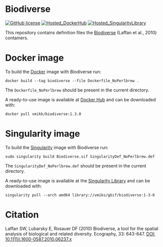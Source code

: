 # Biodiverse

[![GitHub license](https://img.shields.io/github/license/vmikk/biodiverse-docker)](https://github.com/vmikk/biodiverse-docker/blob/main/LICENSE)
[![Hosted_DockerHub](https://img.shields.io/badge/Hosted-DockerHub-blue)](https://hub.docker.com/r/vmikk/biodiverse)
[![Hosted_SingularityLibrary](https://img.shields.io/badge/Hosted-SingularityLibrary-blue)](https://cloud.sylabs.io/library/vmiks/gbif/biodiverse)


This repository contains definition files the [Biodiverse](https://shawnlaffan.github.io/biodiverse/) (Laffan et al., 2010) containers.


# Docker image

To build the [Docker](https://www.docker.com/) image with Biodiverse run:
```
docker build --tag biodiverse --file Dockerfile_NoPerlbrew . 
```
The `Dockerfile_NoPerlbrew` should be present in the current directory.


A ready-to-use image is available at [Docker Hub](https://hub.docker.com/r/vmikk/biodiverse) and can be downloaded with:
```
docker pull vmikk/biodiverse:1.3.0
```


# Singularity image

To build the [Singularity](https://sylabs.io/singularity/) image with Biodiverse run:
```
sudo singularity build Biodiverse.sif SingularityDef_NoPerlbrew.def
```
The `SingularityDef_NoPerlbrew.def` should be present in the current directory.


A ready-to-use image is available at the [Singularity Library](https://cloud.sylabs.io/library/vmiks/gbif/biodiverse) and can be downloaded with:
```
singularity pull --arch amd64 library://vmiks/gbif/biodiverse:1-3-0
```


# Citation

Laffan SW, Lubarsky E, Rosauer DF (2010) Biodiverse, a tool for the spatial analysis of biological and related diversity. Ecography, 33: 643-647. [DOI: 10.1111/j.1600-0587.2010.06237.x](https://onlinelibrary.wiley.com/doi/10.1111/j.1600-0587.2010.06237.x)
